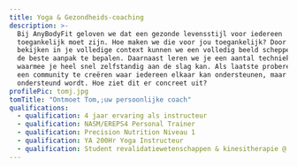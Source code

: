 ```yaml
---
title: Yoga & Gezondheids-coaching
description: >-
  Bij AnyBodyFit geloven we dat een gezonde levensstijl voor iedereen
  toegankelijk moet zijn. Hoe maken we die voor jou toegankelijk? Door je te
  bekijken in je volledige context kunnen we een volledig beeld scheppen, om zo
  de beste aanpak te bepalen. Daarnaast leren we je een aantal technieken aan
  waarmee je heel snel zelfstandig aan de slag kan. Als laatste proberen we ook
  een community te creëren waar iedereen elkaar kan ondersteunen, maar ook
  ondersteund wordt. Hoe ziet dit er concreet uit?
profilePic: tomj.jpg
tomTitle: "Ontmoet Tom,;uw persoonlijke coach"
qualifications:
  - qualification: 4 jaar ervaring als instructeur
  - qualification: NASM/EREPS4 Personal Trainer
  - qualification: Precision Nutrition Niveau 1
  - qualification: YA 200Hr Yoga Instructeur
  - qualification: Student revalidatiewetenschappen & kinesitherapie @ UGent
---
```

